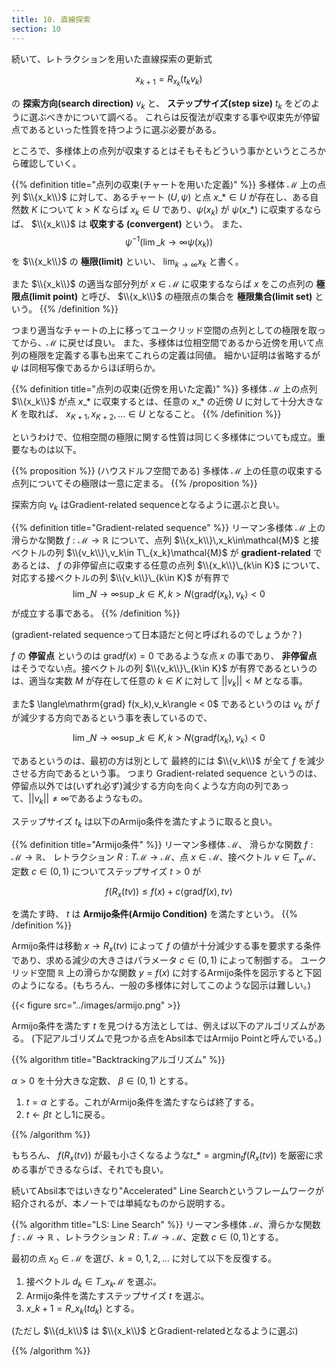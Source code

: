 ```yaml
---
title: 10. 直線探索
section: 10
---
```



続いて、レトラクションを用いた直線探索の更新式

$$ x_{k+1} = R_{x_k}(t_kv_k) $$

の **探索方向(search direction)** $v_k$ と、 **ステップサイズ(step size)** $t_k$ をどのように選ぶべきかについて調べる。
これらは反復法が収束する事や収束先が停留点であるといった性質を持つように選ぶ必要がある。

ところで、多様体上の点列が収束するとはそもそもどういう事かというところから確認していく。

{{% definition title="点列の収束(チャートを用いた定義)" %}}
多様体 $\mathcal{M}$ 上の点列 $\\{x_k\\}$ に対して、あるチャート $(U,\psi)$ と点 $x\_{\ast} \in U$ が存在し、ある自然数 $K$ について
$k > K$ ならば $x_k \in U$ であり、$\psi(x_k)$ が $\psi(x\_\ast)$ に収束するならば、 $\\{x_k\\}$ は **収束する (convergent)** という。
また、
$$ \psi^{-1}(\lim\_{k\rightarrow\infty} \psi(x_k)) $$
を $\\{x_k\\}$ の **極限(limit)** といい、 $\lim_{k\rightarrow\infty}x_k$ と書く。

また $\\{x_k\\}$ の適当な部分列が $x\in\mathcal{M}$ に収束するならば $x$ をこの点列の **極限点(limit point)** と呼び、 $\\{x_k\\}$ の極限点の集合を **極限集合(limit set)** という。
{{% /definition %}}

つまり適当なチャートの上に移ってユークリッド空間の点列としての極限を取ってから、$\mathcal{M}$ に戻せば良い。
また、多様体は位相空間であるから近傍を用いて点列の極限を定義する事も出来てこれらの定義は同値。
細かい証明は省略するが $\psi$ は同相写像であるからほぼ明らか。

{{% definition title="点列の収束(近傍を用いた定義)" %}}
多様体 $\mathcal{M}$ 上の点列 $\\{x_k\\}$ が点 $x\_\ast$ に収束するとは、任意の $x\_\ast$ の近傍 $U$ に対して十分大きな $K$ を取れば、
$x_{K+1},x_{K+2},\ldots \in U$ となること。
{{% /definition %}}

というわけで、位相空間の極限に関する性質は同じく多様体についても成立。重要なものは以下。

{{% proposition %}}
(ハウスドルフ空間である) 多様体 $\mathcal{M}$ 上の任意の収束する点列についてその極限は一意に定まる。
{{% /proposition %}}

探索方向 $v_k$ はGradient-related sequenceとなるように選ぶと良い。

{{% definition title="Gradient-related sequence" %}}
リーマン多様体 $\mathcal{M}$ 上の滑らかな関数 $f:\mathcal{M}\rightarrow\mathbb{R}$ について、点列 $\\{x_k\\}\,x_k\in\mathcal{M}$ と接ベクトルの列 $\\{v_k\\}\,v_k\in T\_{x_k}\mathcal{M}$ が **gradient-related** であるとは、 $f$ の非停留点に収束する任意の点列 $\\{x_k\\}\_{k\in K}$ について、対応する接ベクトルの列 $\\{v_k\\}\_{k\in K}$ が有界で
$$ \lim\_{N\rightarrow\infty}\sup\_{k\in K,k>N}\langle\mathrm{grad} f(x_k),v_k\rangle < 0$$
が成立する事である。
{{% /definition %}}

(gradient-related sequenceって日本語だと何と呼ばれるのでしょうか？)

$f$ の **停留点** というのは $\mathrm{grad} f(x) = 0$ であるような点 $x$ の事であり、 **非停留点** はそうでない点。接ベクトルの列 $\\{v_k\\}\_{k\in K}$ が有界であるというのは、適当な実数 $M$ が存在して任意の $k\in K$ に対して $||v_k|| < M$ となる事。

また$ \langle\mathrm{grad} f(x_k),v_k\rangle < 0$ であるというのは $v_k$ が $f$ が減少する方向であるという事を表しているので、

$$ \lim\_{N\rightarrow\infty}\sup\_{k\in K,k>N}\langle\mathrm{grad} f(x_k),v_k\rangle < 0$$

であるというのは、最初の方は別として 最終的には $\\{v_k\\}$ が全て $f$ を減少させる方向であるという事。
つまり Gradient-related sequence というのは、停留点以外では(いずれ必ず)減少する方向を向くような方向の列であって、$||v_k||\neq\infty$であるようなもの。

ステップサイズ $t_k$ は以下のArmijo条件を満たすように取ると良い。

{{% definition title="Armijo条件" %}}
リーマン多様体 $\mathcal{M}$、 滑らかな関数 $f:\mathcal{M}\rightarrow\mathbb{R}$、 レトラクション $R:T\mathcal{M}\rightarrow\mathcal{M}$、点 $x\in\mathcal{M}$、接ベクトル $v\in T_x\mathcal{M}$、定数 $c\in (0,1)$ についてステップサイズ $t > 0$ が

$$ f(R_x(t v)) \leq f(x) + c \langle\mathrm{grad}f(x),t v \rangle $$

を満たす時、 $t$ は **Armijo条件(Armijo Condition)** を満たすという。
{{% /definition %}}

Armijo条件は移動 $x\rightarrow R_x(tv)$ によって $f$ の値が十分減少する事を要求する条件であり、求める減少の大きさはパラメータ $c\in(0,1)$ によって制御する。
ユークリッド空間 $\mathbb{R}$ 上の滑らかな関数 $y=f(x)$ に対するArmijo条件を図示すると下図のようになる。(もちろん、一般の多様体に対してこのような図示は難しい。)

{{< figure src="../images/armijo.png" >}}

Armijo条件を満たす $t$ を見つける方法としては、例えば以下のアルゴリズムがある。
(下記アルゴリズムで見つかる点をAbsil本ではArmijo Pointと呼んでいる。)

{{% algorithm title="Backtrackingアルゴリズム" %}}

$\alpha > 0$ を十分大きな定数、 $\beta \in (0, 1)$ とする。

1. $t=\alpha$ とする。これがArmijo条件を満たすならば終了する。
2. $t \leftarrow \beta t$ とし1に戻る。

{{% /algorithm %}}

もちろん、 $f(R_x(t v))$ が最も小さくなるような$t\_\ast = \mathrm{argmin}_t f(R_x(t v))$ を厳密に求める事ができるならば、それでも良い。

続いてAbsil本ではいきなり"Accelerated" Line Searchというフレームワークが紹介されるが、本ノートでは単純なものから説明する。

{{% algorithm title="LS: Line Search" %}}
リーマン多様体 $\mathcal{M}$、滑らかな関数 $f: \mathcal{M}\rightarrow\mathbb{R}$ 、レトラクション $R:T\mathcal{M}\rightarrow\mathcal{M}$、定数 $c\in (0,1)$とする。

最初の点 $x_0\in\mathcal{M}$ を選び、$k=0,1,2,\ldots$ に対して以下を反復する。

1. 接ベクトル $d_k\in T\_{x_k}\mathcal{M}$ を選ぶ。
2. Armijo条件を満たすステップサイズ $t$ を選ぶ。
3. $x\_{k+1} = R\_{x_k}(td_k)$ とする。

(ただし $\\{d_k\\}$ は $\\{x_k\\}$ とGradient-relatedとなるように選ぶ)

{{% /algorithm %}}
